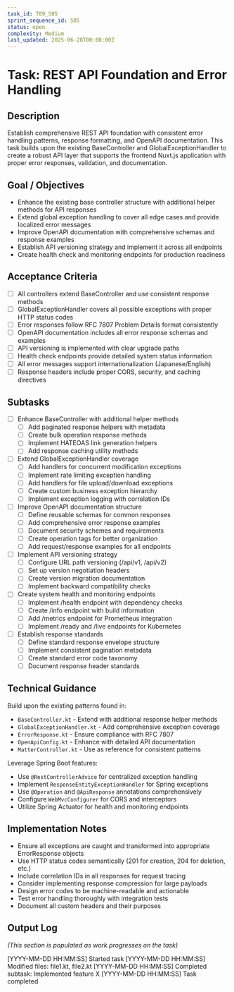 ```yaml
---
task_id: T09_S05
sprint_sequence_id: S05
status: open
complexity: Medium
last_updated: 2025-06-28T00:00:00Z
---
```


# Task: REST API Foundation and Error Handling

## Description
Establish comprehensive REST API foundation with consistent error handling patterns, response formatting, and OpenAPI documentation. This task builds upon the existing BaseController and GlobalExceptionHandler to create a robust API layer that supports the frontend Nuxt.js application with proper error responses, validation, and documentation.

## Goal / Objectives
- Enhance the existing base controller structure with additional helper methods for API responses
- Extend global exception handling to cover all edge cases and provide localized error messages
- Improve OpenAPI documentation with comprehensive schemas and response examples
- Establish API versioning strategy and implement it across all endpoints
- Create health check and monitoring endpoints for production readiness

## Acceptance Criteria
- [ ] All controllers extend BaseController and use consistent response methods
- [ ] GlobalExceptionHandler covers all possible exceptions with proper HTTP status codes
- [ ] Error responses follow RFC 7807 Problem Details format consistently
- [ ] OpenAPI documentation includes all error response schemas and examples
- [ ] API versioning is implemented with clear upgrade paths
- [ ] Health check endpoints provide detailed system status information
- [ ] All error messages support internationalization (Japanese/English)
- [ ] Response headers include proper CORS, security, and caching directives

## Subtasks
- [ ] Enhance BaseController with additional helper methods
  - [ ] Add paginated response helpers with metadata
  - [ ] Create bulk operation response methods
  - [ ] Implement HATEOAS link generation helpers
  - [ ] Add response caching utility methods
  
- [ ] Extend GlobalExceptionHandler coverage
  - [ ] Add handlers for concurrent modification exceptions
  - [ ] Implement rate limiting exception handling
  - [ ] Add handlers for file upload/download exceptions
  - [ ] Create custom business exception hierarchy
  - [ ] Implement exception logging with correlation IDs
  
- [ ] Improve OpenAPI documentation structure
  - [ ] Define reusable schemas for common responses
  - [ ] Add comprehensive error response examples
  - [ ] Document security schemes and requirements
  - [ ] Create operation tags for better organization
  - [ ] Add request/response examples for all endpoints
  
- [ ] Implement API versioning strategy
  - [ ] Configure URL path versioning (/api/v1, /api/v2)
  - [ ] Set up version negotiation headers
  - [ ] Create version migration documentation
  - [ ] Implement backward compatibility checks
  
- [ ] Create system health and monitoring endpoints
  - [ ] Implement /health endpoint with dependency checks
  - [ ] Create /info endpoint with build information
  - [ ] Add /metrics endpoint for Prometheus integration
  - [ ] Implement /ready and /live endpoints for Kubernetes
  
- [ ] Establish response standards
  - [ ] Define standard response envelope structure
  - [ ] Implement consistent pagination metadata
  - [ ] Create standard error code taxonomy
  - [ ] Document response header standards

## Technical Guidance
Build upon the existing patterns found in:
- `BaseController.kt` - Extend with additional response helper methods
- `GlobalExceptionHandler.kt` - Add comprehensive exception coverage
- `ErrorResponse.kt` - Ensure compliance with RFC 7807
- `OpenApiConfig.kt` - Enhance with detailed API documentation
- `MatterController.kt` - Use as reference for consistent patterns

Leverage Spring Boot features:
- Use `@RestControllerAdvice` for centralized exception handling
- Implement `ResponseEntityExceptionHandler` for Spring exceptions
- Use `@Operation` and `@ApiResponse` annotations comprehensively
- Configure `WebMvcConfigurer` for CORS and interceptors
- Utilize Spring Actuator for health and monitoring endpoints

## Implementation Notes
- Ensure all exceptions are caught and transformed into appropriate ErrorResponse objects
- Use HTTP status codes semantically (201 for creation, 204 for deletion, etc.)
- Include correlation IDs in all responses for request tracing
- Consider implementing response compression for large payloads
- Design error codes to be machine-readable and actionable
- Test error handling thoroughly with integration tests
- Document all custom headers and their purposes

## Output Log
*(This section is populated as work progresses on the task)*

[YYYY-MM-DD HH:MM:SS] Started task
[YYYY-MM-DD HH:MM:SS] Modified files: file1.kt, file2.kt
[YYYY-MM-DD HH:MM:SS] Completed subtask: Implemented feature X
[YYYY-MM-DD HH:MM:SS] Task completed